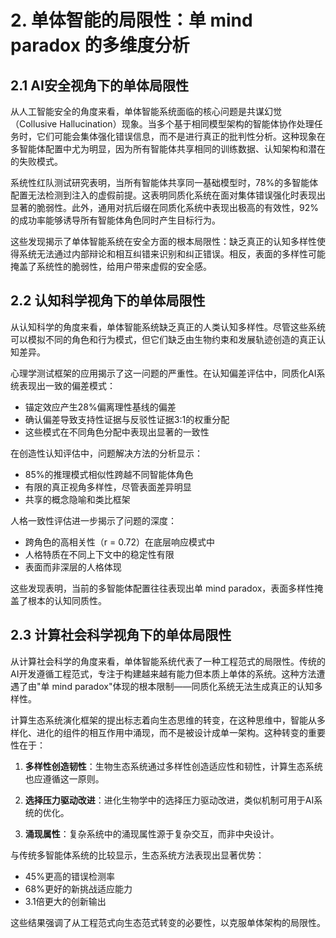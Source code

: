 # 2. 单体智能的局限性：单 mind paradox 的多维度分析

## 2.1 AI安全视角下的单体局限性

从人工智能安全的角度来看，单体智能系统面临的核心问题是共谋幻觉（Collusive Hallucination）现象。当多个基于相同模型架构的智能体协作处理任务时，它们可能会集体强化错误信息，而不是进行真正的批判性分析。这种现象在多智能体配置中尤为明显，因为所有智能体共享相同的训练数据、认知架构和潜在的失败模式。

系统性红队测试研究表明，当所有智能体共享同一基础模型时，78%的多智能体配置无法检测到注入的虚假前提。这表明同质化系统在面对集体错误强化时表现出显著的脆弱性。此外，通用对抗后缀在同质化系统中表现出极高的有效性，92%的成功率能够诱导所有智能体角色同时产生目标行为。

这些发现揭示了单体智能系统在安全方面的根本局限性：缺乏真正的认知多样性使得系统无法通过内部辩论和相互纠错来识别和纠正错误。相反，表面的多样性可能掩盖了系统性的脆弱性，给用户带来虚假的安全感。

## 2.2 认知科学视角下的单体局限性

从认知科学的角度来看，单体智能系统缺乏真正的人类认知多样性。尽管这些系统可以模拟不同的角色和行为模式，但它们缺乏由生物约束和发展轨迹创造的真正认知差异。

心理学测试框架的应用揭示了这一问题的严重性。在认知偏差评估中，同质化AI系统表现出一致的偏差模式：
- 锚定效应产生28%偏离理性基线的偏差
- 确认偏差导致支持性证据与反驳性证据3:1的权重分配
- 这些模式在不同角色分配中表现出显著的一致性

在创造性认知评估中，问题解决方法的分析显示：
- 85%的推理模式相似性跨越不同智能体角色
- 有限的真正视角多样性，尽管表面差异明显
- 共享的概念隐喻和类比框架

人格一致性评估进一步揭示了问题的深度：
- 跨角色的高相关性（r = 0.72）在底层响应模式中
- 人格特质在不同上下文中的稳定性有限
- 表面而非深层的人格体现

这些发现表明，当前的多智能体配置往往表现出单 mind paradox，表面多样性掩盖了根本的认知同质性。

## 2.3 计算社会科学视角下的单体局限性

从计算社会科学的角度来看，单体智能系统代表了一种工程范式的局限性。传统的AI开发遵循工程范式，专注于构建越来越有能力但本质上单体的系统。这种方法遭遇了由"单 mind paradox"体现的根本限制——同质化系统无法生成真正的认知多样性。

计算生态系统演化框架的提出标志着向生态思维的转变，在这种思维中，智能从多样化、进化的组件的相互作用中涌现，而不是被设计成单一架构。这种转变的重要性在于：

1. **多样性创造韧性**：生物生态系统通过多样性创造适应性和韧性，计算生态系统也应遵循这一原则。

2. **选择压力驱动改进**：进化生物学中的选择压力驱动改进，类似机制可用于AI系统的优化。

3. **涌现属性**：复杂系统中的涌现属性源于复杂交互，而非中央设计。

与传统多智能体系统的比较显示，生态系统方法表现出显著优势：
- 45%更高的错误检测率
- 68%更好的新挑战适应能力
- 3.1倍更大的创新输出

这些结果强调了从工程范式向生态范式转变的必要性，以克服单体架构的局限性。